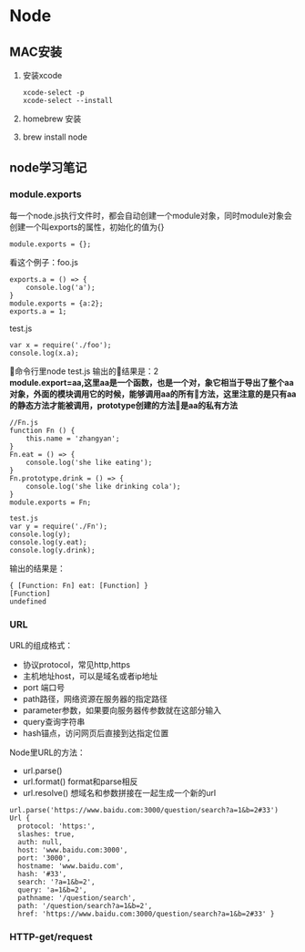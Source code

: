 # Node
## MAC安装
1. 安装xcode

	```
	xcode-select -p
	xcode-select --install
	```
2. homebrew 安装
3. brew install node

## node学习笔记
### module.exports
每一个node.js执行文件时，都会自动创建一个module对象，同时module对象会创建一个叫exports的属性，初始化的值为{}

```
module.exports = {};
```
看这个例子：foo.js

```
exports.a = () => {
    console.log('a');
}
module.exports = {a:2};
exports.a = 1;
```

test.js

```
var x = require('./foo');
console.log(x.a);
```

命令行里node test.js 输出的结果是：2   
**module.export=aa,这里aa是一个函数，也是一个对，象它相当于导出了整个aa对象，外面的模块调用它的时候，能够调用aa的所有方法，这里注意的是只有aa的静态方法才能被调用，prototype创建的方法是aa的私有方法**

```
//Fn.js
function Fn () {
    this.name = 'zhangyan';
}
Fn.eat = () => {
    console.log('she like eating');
}
Fn.prototype.drink = () => {
    console.log('she like drinking cola');
}
module.exports = Fn;
```
```
test.js
var y = require('./Fn');
console.log(y);
console.log(y.eat);
console.log(y.drink);
```
输出的结果是：

```
{ [Function: Fn] eat: [Function] }
[Function]
undefined
```
### URL
URL的组成格式：

- 协议protocol，常见http,https
- 主机地址host，可以是域名或者ip地址
- port 端口号
- path路径，网络资源在服务器的指定路径
- parameter参数，如果要向服务器传参数就在这部分输入
- query查询字符串
- hash锚点，访问网页后直接到达指定位置

Node里URL的方法：

- url.parse()
- url.format() format和parse相反
- url.resolve() 想域名和参数拼接在一起生成一个新的url

```
url.parse('https://www.baidu.com:3000/question/search?a=1&b=2#33')
Url {
  protocol: 'https:',
  slashes: true,
  auth: null,
  host: 'www.baidu.com:3000',
  port: '3000',
  hostname: 'www.baidu.com',
  hash: '#33',
  search: '?a=1&b=2',
  query: 'a=1&b=2',
  pathname: '/question/search',
  path: '/question/search?a=1&b=2',
  href: 'https://www.baidu.com:3000/question/search?a=1&b=2#33' }
```
### HTTP-get/request


